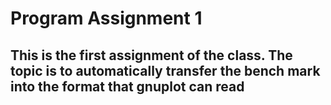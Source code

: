 # Program Assignment 1
## This is the first assignment of the class. The topic is to automatically transfer the bench mark into the format that gnuplot can read

